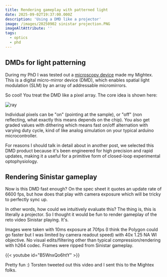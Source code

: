 ```yaml
---
title: Rendering gameplay with patterned light
date: 2025-09-02T19:37:00.000Z
description: 'Using a DMD like a projector'
image: /images/20250902 sinistar projection.PNG
imageAltAttribute: ''
tags:
  - optics
  - phd
---
```


## DMDs for light patterning

During my PhD I was tested out a [microscopy device](https://www.mightexbio.com/polygon/) made my Mightex. This is a digital micro-mirror device (DMD), which enables spatial light modulation (SLM) by an array of addressable micromirrors. 

So cool! You treat the DMD like a pixel array. The core idea is shown here:

![ray](/images/20250902_1000_microscope_2.jpg)

Individual pixels can be "on" (pointing at the sample), or "off" (non reflecting, what exactly this means depends on the chip). You also get graded values with dithering which means fast on/off alternation with varying duty cycle, kind of like analog simulation on your typical arduino microcontroller. 

For reasons I should talk in detail about in another post, we selected this DMD product because it's been engineered for high precision and rapid updates, making it a useful for a primitive form of closed-loop experimental optophysiology. 

## Rendering Sinistar gameplay

Now is this DMD fast enough? On the spec sheet it quotes an update rate of 6600 fps, but how does that play with camera exposure which will be tricky to perfectly sync up. 

In other words, how could we intuitively evaluate this? The thing is, this is literally a projector. So I thought it would be fun to render gameplay of the reto video Sinistar playing. It's. 

Images were taken with 10ms exposure at 70fps (I think the Polygon could go faster but I was limited by camera readout speed) with 40x 1.25 NA WI objective. No visual edits/filtering other than typical compression/rendering with h264 codec. Frames were ripped from Sinistar gameplay.

{{< youtube id="B5WnxQo6htY" >}}

Pretty fun :) Torsten tweeted out this video and I sent this to the Mightex folks. 